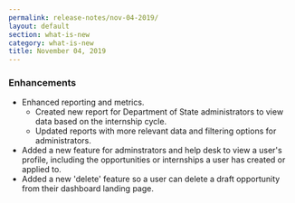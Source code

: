 ```yaml
---
permalink: release-notes/nov-04-2019/
layout: default
section: what-is-new
category: what-is-new
title: November 04, 2019
---
```


### Enhancements

- Enhanced reporting and metrics.
  - Created new report for Department of State administrators to view data based on the internship cycle.
  - Updated reports with more relevant data and filtering options for administrators.
- Added a new feature for adminstrators and help desk to view a user's profile, including the opportunities or internships a user has created or applied to.
- Added a new 'delete' feature so a user can delete a draft opportunity from their dashboard landing page.
